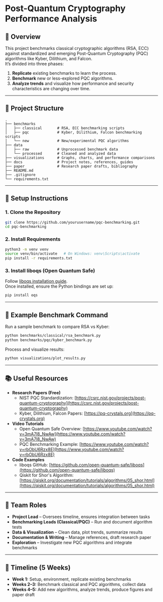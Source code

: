 # Post-Quantum Cryptography Performance Analysis

## 📌 Overview  
This project benchmarks classical cryptographic algorithms (RSA, ECC) against standardized and emerging Post-Quantum Cryptography (PQC) algorithms like Kyber, Dilithium, and Falcon.  
It’s divided into three phases:
1. **Replicate** existing benchmarks to learn the process.  
2. **Benchmark** new or less-explored PQC algorithms.  
3. **Analyze trends** and visualize how performance and security characteristics are changing over time.

---

## 🧠 Project Structure
```
.
├── benchmarks
│   ├── classical       # RSA, ECC benchmarking scripts
│   ├── pqc             # Kyber, Dilithium, Falcon benchmarking scripts
│   └── new             # New/experimental PQC algorithms
├── data
│   ├── raw             # Unprocessed benchmark data
│   └── processed       # Cleaned and analyzed data
├── visualizations      # Graphs, charts, and performance comparisons
├── docs                # Project notes, references, guides
├── paper               # Research paper drafts, bibliography
├── README.md
├── .gitignore
└── requirements.txt
```

---

## 🧰 Setup Instructions

### 1. Clone the Repository
```bash
git clone https://github.com/yourusername/pqc-benchmarking.git
cd pqc-benchmarking
```

### 2. Install Requirements
```bash
python3 -m venv venv
source venv/bin/activate   # On Windows: venv\Scripts\activate
pip install -r requirements.txt
```

### 3. Install liboqs (Open Quantum Safe)
Follow [liboqs installation guide](https://github.com/open-quantum-safe/liboqs).  
Once installed, ensure the Python bindings are set up:
```bash
pip install oqs
```

---

## 🧪 Example Benchmark Command

Run a sample benchmark to compare RSA vs Kyber:
```bash
python benchmarks/classical/rsa_benchmark.py
python benchmarks/pqc/kyber_benchmark.py
```

Process and visualize results:
```bash
python visualizations/plot_results.py
```

---

## 📚 Useful Resources

- **Research Papers (Free)**
  - NIST PQC Standardization: [https://csrc.nist.gov/projects/post-quantum-cryptography](https://csrc.nist.gov/projects/post-quantum-cryptography)
  - Kyber, Dilithium, Falcon Papers: [https://pq-crystals.org](https://pq-crystals.org)
- **Video Tutorials**
  - Open Quantum Safe Overview: [https://www.youtube.com/watch?v=3mA7l8_NwAw](https://www.youtube.com/watch?v=3mA7l8_NwAw)
  - PQC Benchmarking Example: [https://www.youtube.com/watch?v=rbObU6Rzx8E](https://www.youtube.com/watch?v=rbObU6Rzx8E)
- **Code Examples**
  - liboqs GitHub: [https://github.com/open-quantum-safe/liboqs](https://github.com/open-quantum-safe/liboqs)
  - Qiskit for Shor's Algorithm: [https://qiskit.org/documentation/tutorials/algorithms/05_shor.html](https://qiskit.org/documentation/tutorials/algorithms/05_shor.html)

---

## 👥 Team Roles
- **Project Lead** – Oversees timeline, ensures integration between tasks  
- **Benchmarking Leads (Classical/PQC)** – Run and document algorithm tests  
- **Data & Visualization** – Clean data, plot trends, summarize results  
- **Documentation & Writing** – Manage references, draft research paper  
- **Exploration** – Investigate new PQC algorithms and integrate benchmarks

---

## 📅 Timeline (5 Weeks)
- **Week 1:** Setup, environment, replicate existing benchmarks  
- **Weeks 2–3:** Benchmark classical and PQC algorithms, collect data  
- **Weeks 4–5:** Add new algorithms, analyze trends, produce figures and paper draft
